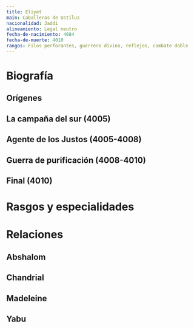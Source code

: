```yaml
---
title: Eliyet
main: Caballeros de Ustilus
nacionalidad: Jaddi
alineamiento: Legal neutro
fecha-de-nacimiento: 4084
fecha-de-muerte: 4010
rangos: Filos perforantes, guerrero divino, reflejos, combate doble
---
```


# Biografía

## Orígenes



## La campaña del sur (4005)



## Agente de los Justos (4005-4008)



## Guerra de purificación (4008-4010)



## Final (4010)



# Rasgos y especialidades



# Relaciones

## Abshalom



## Chandrial



## Madeleine



## Yabu
